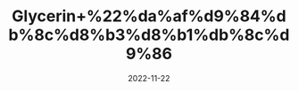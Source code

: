 ---
title: 'Glycerin+%22%da%af%d9%84%db%8c%d8%b3%d8%b1%db%8c%d9%86'
date: '2022-11-22' 
metatag: '' 
inventory: '0' 
draft: false 
# meta description 
shortDescripton: 'Glycerol%22++People+use+glycerol+for+constipation%2c+improving+athletic+performance%2c+and+for+certain+skin+conditions.+'
description: 'Skin+Care+%d8%b3%da%a9%d9%86+%da%a9%d8%a6%db%8c%d8%b1'
longdescription: ''
tags: ''
brand: ''
subCategory: ''
unit: '50 ml-Pk'
sellCount: '0'
featured: True
# product Price
price: '50.0'
# Product Short Description
shortDescription: 'Glycerol%22++People+use+glycerol+for+constipation%2c+improving+athletic+performance%2c+and+for+certain+skin+conditions.+'
productID: '6964F412-2243-ED11-996A-005056B3A416'
type: 'products'
category: 'Skin+Care+%d8%b3%da%a9%d9%86+%da%a9%d8%a6%db%8c%d8%b1' 
thumnailproduct: 'https://eraconnect.blob.core.windows.net/product-images/aminsaddiquidawakhana/a9f66508-4350-4633-99cf-a044b0e3e1ce.webp' 
images:
  - image: 'https://eraconnect.blob.core.windows.net/product-images/aminsaddiquidawakhana/a9f66508-4350-4633-99cf-a044b0e3e1ce.webp'  
Variants:
---
